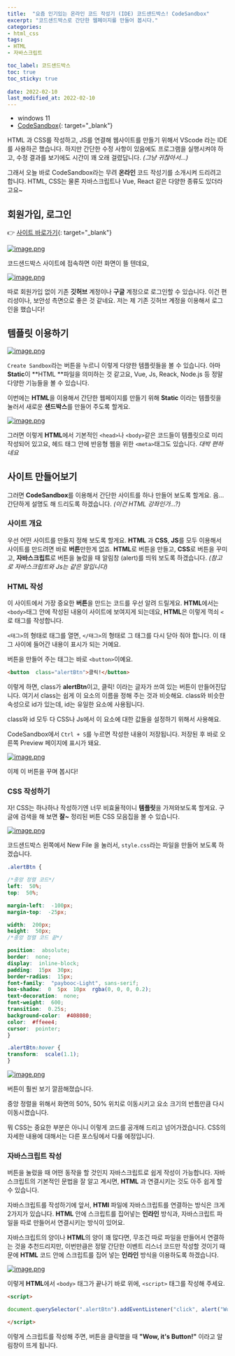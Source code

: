 ```yaml
---
title:  "요즘 인기있는 온라인 코드 작성기 (IDE) 코드샌드박스! CodeSandbox"
excerpt: "코드샌드박스로 간단한 웹페이지를 만들어 봅시다."
categories: 
- html_css
tags:
- HTML
- 자바스크립트

toc_label: 코드샌드박스
toc: true
toc_sticky: true
 
date: 2022-02-10
last_modified_at: 2022-02-10
---
```


- windows 11
- [CodeSandbox](https://codesandbox.io){: target="_blank"}

HTML 과 CSS를 작성하고, JS를 연결해 웹사이트를 만들기 위해서 VScode 라는 IDE를 사용하곤 했습니다. 하지만 간단한 수정 사항이 있음에도 프로그램을 실행시켜야 하고, 수정 결과를 보기에도 시간이 꽤 오래 걸렸답니다. *(그냥 귀찮아서...)*

그래서 오늘 바로 CodeSandbox라는 무려 **온라인** 코드 작성기를 소개시켜 드리려고 합니다.
HTML, CSS는 물론 자바스크립트나 Vue, React 같은 다양한 종류도 있더라고요~

## 회원가입, 로그인
👉 [사이트 바로가기](https://codesandbox.io){: target="_blank"}

[![image.png](https://i.postimg.cc/rmbM9zNT/image.png)](https://postimg.cc/2b4skkt9)

코드샌드박스 사이트에 접속하면 이런 화면이 뜰 텐데요,

[![image.png](https://i.postimg.cc/QC1C9pGw/image.png)](https://postimg.cc/dZQwgZ0j)

따로 회원가입 없이 기존 **깃허브** 계정이나 **구글** 계정으로 로그인할 수 있습니다.
이건 편리성이나, 보안성 측면으로 좋은 것 같네요.
저는 제 기존 깃허브 계정을 이용해서 로그인을 했습니다!

## 템플릿 이용하기

[![image.png](https://i.postimg.cc/3wqxtL3z/image.png)](https://postimg.cc/v1WyBtgv)

`Create Sandbox`라는 버튼을 누르니 이렇게 다양한 템플릿들을 볼 수 있습니다.
아마 **Static**이 **HTML **파일을 의미하는 것 같고요, Vue, Js, Reack, Node.js 등 정말 다양한 기능들을 볼 수 있습니다.

이번에는 **HTML**을 이용해서 간단한 웹페이지를 만들기 위해 **Static** 이라는 템플릿을 눌러서 새로운 **샌드박스**를 만들어 주도록 할게요.

[![image.png](https://i.postimg.cc/Z5TFrLYr/image.png)](https://postimg.cc/6ymvKnv3)

그러면 이렇게 **HTML**에서 기본적인 `<head>`나 `<body>`같은 코드들이 템플릿으로 미리 작성되어 있고요, 헤드 태그 안에 반응형 웹을 위한 `<meta>`태그도 있습니다.
*대박 편하네요*

## 사이트 만들어보기
그러면 **CodeSandbox**를 이용해서 간단한 사이트를 하나 만들어 보도록 할게요.
음... 간단하게 설명도 해 드리도록 하겠습니다. *(이건 HTML 강좌인가...?)*

### 사이트 개요
우선 어떤 사이트를 만들지 정해 보도록 할게요. **HTML** 과 **CSS**, **JS**를 모두 이용해서 사이트를 만드려면 바로 **버튼**만한게 없죠. **HTML**로 버튼을 만들고, **CSS**로 버튼을 꾸미고, **자바스크립트**로 버튼을 눌렀을 때 알림창 (alert)를 띄워 보도록 하겠습니다.
*(참고로 자바스크립트와 Js는 같은 말입니다)*

### HTML 작성
이 사이트에서 가장 중요한 **버튼**을 만드는 코드를 우선 알려 드릴게요.
**HTML**에서는 `<body>`태그 안에 작성된 내용이 사이트에 보여지게 되는데요, 
**HTML**은 이렇게 꺽쇠 `<` 로 태그를 작성합니다.

`<태그>`의 형태로 태그를 열면, `</태그>`의 형태로 그 태그를 다시 닫아 줘야 합니다.
이 태그 사이에 들어간 내용이 표시가 되는 거예요.

버튼을 만들어 주는 태그는 바로 `<button>`이예요.
~~~ html
<button  class="alertBtn">클릭!</button>
~~~
이렇게 하면, class가 **alertBtn**이고, 클릭! 이라는 글자가 쓰여 있는 버튼이 만들어진답니다.
여기서 class는 쉽게 이 요소의 이름을 정해 주는 것과 비슷해요. class와 비슷한 속성으로 id가 있는데, id는 유일한 요소에 사용됩니다.

class와 id 모두 다 CSS나 Js에서 이 요소에 대한 값들을 설정하기 위해서 사용해요.

CodeSandbox에서 `Ctrl + S`를 누르면 작성한 내용이 저장됩니다.
저장된 후 바로 오른쪽 Preview 페이지에 표시가 돼요.

[![image.png](https://i.postimg.cc/fRmyR4QC/image.png)](https://postimg.cc/0z5PVBQK)

이제 이 버튼을 꾸며 봅시다!

### CSS 작성하기

자! CSS는 하나하나 작성하기엔 너무 비효율적이니 **템플릿**을 가져와보도록 할게요.
구글에 검색을 해 보면 **잘~** 정리된 버튼 CSS 모음집을 볼 수 있습니다.

[![image.png](https://i.postimg.cc/g2GZ6kcj/image.png)](https://postimg.cc/3dbRshvQ)

코드샌드박스 왼쪽에서 New File 을 눌러서, 
`style.css`라는 파일을 만들어 보도록 하겠습니다.


~~~ CSS
.alertBtn {

/*중앙 정렬 코드*/
left:  50%;
top:  50%;

margin-left:  -100px;
margin-top:  -25px;

width:  200px;
height:  50px;
/*중앙 정렬 코드 끝*/

position:  absolute;
border:  none;
display:  inline-block;
padding:  15px  30px;
border-radius:  15px;
font-family:  "paybooc-Light", sans-serif;
box-shadow:  0  5px  10px  rgba(0, 0, 0, 0.2);
text-decoration:  none;
font-weight:  600;
transition:  0.25s;
background-color:  #408080;
color:  #ffeee4;
cursor:  pointer;
}

.alertBtn:hover {
transform:  scale(1.1);
}
~~~

[![image.png](https://i.postimg.cc/FKgK0wpZ/image.png)](https://postimg.cc/Ty1G67ZL)

버튼이 훨씬 보기 깔끔해졌습니다.

중앙 정렬을 위해서 화면의 50%, 50% 위치로 이동시키고
요소 크기의 반틈만큼 다시 이동시켰습니다.

뭐 CSS는 중요한 부분은 아니니 이렇게 코드를 공개해 드리고 넘어가겠습니다.
CSS의 자세한 내용에 대해서는 다른 포스팅에서 다룰 에정입니다.

### 자바스크립트 작성
버튼을 눌렀을 때 어떤 동작을 할 것인지 자바스크립트로 쉽게 작성이 가능합니다.
자바스크립트의 기본적인 문법을 잘 알고 계시면, 
**HTML** 과 연결시키는 것도 아주 쉽게 할 수 있습니다. 

자바스크립트를 작성하기에 앞서, **HTMl** 파일에 자바스크립트를 연결하는 방식은 크게 2가지가 있습니다. **HTML** 안에 스크립트를 집어넣는 **인라인** 방식과, 자바스크립트 파일을 따로 만들어서 연결시키는 방식이 있어요.

자바스크립트의 양이나 **HTML**의 양이 꽤 많다면, 무조건 따로 파일을 만들어서 연결하는 것을 추천드리지만, 이번만큼은 정말 간단한 이벤트 리스너 코드만 작성할 것이기 때문에 **HTML** 코드 안에 스크립트를 집어 넣는 **인라인** 방식을 이용하도록 하겠습니다.

[![image.png](https://i.postimg.cc/VkzsmKm0/image.png)](https://postimg.cc/KRsh5rKm)

이렇게 **HTML**에서 `<body>` 태그가 끝나기 바로 위에, `<script>` 태그를 작성해 주세요.

~~~ html
<script>

document.querySelector(".alertBtn").addEventListener("click", alert("Wow, it's Button!"));

</script>
~~~
이렇게 스크립트를 작성해 주면, 버튼을 클릭했을 때 **"Wow, it's Button!"** 이라고 알림창이 뜨게 됩니다.



